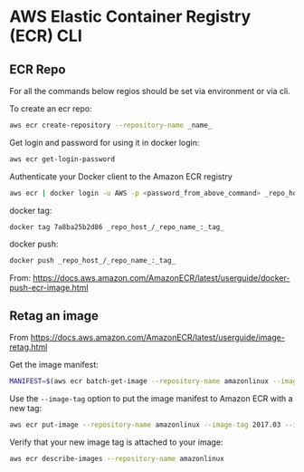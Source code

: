 # AWS Elastic Container Registry (ECR) CLI

## ECR Repo

For all the commands below regios should be set via environment or via cli.

To create an ecr repo:

```sh
aws ecr create-repository --repository-name _name_
```

Get login and password for using it in docker login:

```sh
aws ecr get-login-password
```

Authenticate your Docker client to the Amazon ECR registry

```sh
aws ecr | docker login -u AWS -p <password_from_above_command> _repo_host_/_repo_name_
```
docker tag:

```
docker tag 7a8ba25b2d86 _repo_host_/_repo_name_:_tag_
```

docker push:
```sh
docker push _repo_host_/_repo_name_:_tag_
```

From:
https://docs.aws.amazon.com/AmazonECR/latest/userguide/docker-push-ecr-image.html

## Retag an image

From https://docs.aws.amazon.com/AmazonECR/latest/userguide/image-retag.html

Get the image manifest:
```sh
MANIFEST=$(aws ecr batch-get-image --repository-name amazonlinux --image-ids imageTag=latest --output text --query 'images[].imageManifest')
```
Use the `--image-tag` option to put the image manifest to Amazon ECR with a new
tag:

```sh
aws ecr put-image --repository-name amazonlinux --image-tag 2017.03 --image-manifest "$MANIFEST"
```

Verify that your new image tag is attached to your image:

```sh
aws ecr describe-images --repository-name amazonlinux
```
